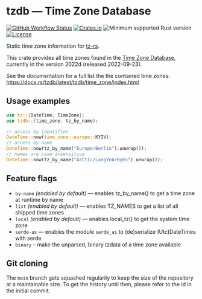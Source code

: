 # tzdb — Time Zone Database

[![GitHub Workflow Status](https://img.shields.io/github/workflow/status/Kijewski/tzdb/CI?logo=github)](https://github.com/Kijewski/tzdb/actions/workflows/ci.yml)
[![Crates.io](https://img.shields.io/crates/v/tzdb?logo=rust)](https://crates.io/crates/tzdb)
![Minimum supported Rust version](https://img.shields.io/badge/rustc-1.57+-important?logo=rust "Minimum Supported Rust Version")
[![License](https://img.shields.io/crates/l/tzdb?color=informational&logo=apache)](/LICENSES)

Static time zone information for [tz-rs](https://crates.io/crates/tz-rs).

This crate provides all time zones found in the [Time Zone Database](https://www.iana.org/time-zones),
currently in the version 2022d (released 2022-09-23).

See the documentation for a full list the the contained time zones:
<https://docs.rs/tzdb/latest/tzdb/time_zone/index.html>

## Usage examples

```rust
use tz::{DateTime, TimeZone};
use tzdb::{time_zone, tz_by_name};

// access by identifier
DateTime::now(time_zone::europe::KYIV);
// access by name
DateTime::now(tz_by_name("Europe/Berlin").unwrap());
// names are case insensitive
DateTime::now(tz_by_name("ArCtIc/LongYeArByEn").unwrap());
```

## Feature flags

* `by-name` *(enabled by default)* — enables tz_by_name() to get a time zone at runtime by name
* `list` *(enabled by default)* — enables TZ_NAMES to get a list of all shipped time zones
* `local` *(enabled by default)* — enables local_tz() to get the system time zone
* `serde-as` — enables the module `serde_as` to (de)serialize (Utc)DateTimes with serde
* `binary` – make the unparsed, binary tzdata of a time zone available

## Git cloning

The `main` branch gets squashed regularily to keep the size of the repository at a maintainable size.
To get the history until then, please refer to the id in the initial commit.
